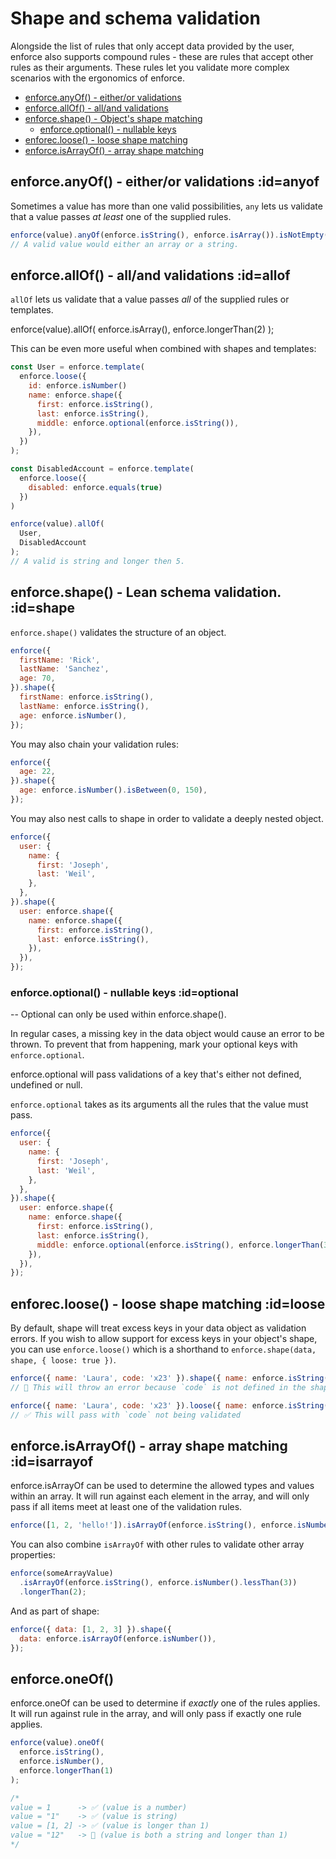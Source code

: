 # Shape and schema validation

Alongside the list of rules that only accept data provided by the user, enforce also supports compound rules - these are rules that accept other rules as their arguments. These rules let you validate more complex scenarios with the ergonomics of enforce.

- [enforce.anyOf() - either/or validations](#anyof)
- [enforce.allOf() - all/and validations](#allof)
- [enforce.shape() - Object's shape matching](#shape)
  - [enforce.optional() - nullable keys](#optional)
- [enforec.loose() - loose shape matching](#loose)
- [enforce.isArrayOf() - array shape matching](#isarrayof)

## enforce.anyOf() - either/or validations :id=anyof

Sometimes a value has more than one valid possibilities, `any` lets us validate that a value passes _at least_ one of the supplied rules.

```js
enforce(value).anyOf(enforce.isString(), enforce.isArray()).isNotEmpty();
// A valid value would either an array or a string.
```

## enforce.allOf() - all/and validations :id=allof

`allOf` lets us validate that a value passes _all_ of the supplied rules or templates.

enforce(value).allOf(
enforce.isArray(),
enforce.longerThan(2)
);

This can be even more useful when combined with shapes and templates:

```js
const User = enforce.template(
  enforce.loose({
    id: enforce.isNumber()
    name: enforce.shape({
      first: enforce.isString(),
      last: enforce.isString(),
      middle: enforce.optional(enforce.isString()),
    }),
  })
);

const DisabledAccount = enforce.template(
  enforce.loose({
    disabled: enforce.equals(true)
  })
)

enforce(value).allOf(
  User,
  DisabledAccount
);
// A valid is string and longer then 5.
```

## enforce.shape() - Lean schema validation. :id=shape

`enforce.shape()` validates the structure of an object.

```js
enforce({
  firstName: 'Rick',
  lastName: 'Sanchez',
  age: 70,
}).shape({
  firstName: enforce.isString(),
  lastName: enforce.isString(),
  age: enforce.isNumber(),
});
```

You may also chain your validation rules:

```js
enforce({
  age: 22,
}).shape({
  age: enforce.isNumber().isBetween(0, 150),
});
```

You may also nest calls to shape in order to validate a deeply nested object.

```js
enforce({
  user: {
    name: {
      first: 'Joseph',
      last: 'Weil',
    },
  },
}).shape({
  user: enforce.shape({
    name: enforce.shape({
      first: enforce.isString(),
      last: enforce.isString(),
    }),
  }),
});
```

### enforce.optional() - nullable keys :id=optional

-- Optional can only be used within enforce.shape().

In regular cases, a missing key in the data object would cause an error to be thrown. To prevent that from happening, mark your optional keys with `enforce.optional`.

enforce.optional will pass validations of a key that's either not defined, undefined or null.

`enforce.optional` takes as its arguments all the rules that the value must pass.

```js
enforce({
  user: {
    name: {
      first: 'Joseph',
      last: 'Weil',
    },
  },
}).shape({
  user: enforce.shape({
    name: enforce.shape({
      first: enforce.isString(),
      last: enforce.isString(),
      middle: enforce.optional(enforce.isString(), enforce.longerThan(3)),
    }),
  }),
});
```

## enforec.loose() - loose shape matching :id=loose

By default, shape will treat excess keys in your data object as validation errors. If you wish to allow support for excess keys in your object's shape, you can use `enforce.loose()` which is a shorthand to `enforce.shape(data, shape, { loose: true })`.

```js
enforce({ name: 'Laura', code: 'x23' }).shape({ name: enforce.isString() });
// 🚨 This will throw an error because `code` is not defined in the shape
```

```js
enforce({ name: 'Laura', code: 'x23' }).loose({ name: enforce.isString() });
// ✅ This will pass with `code` not being validated
```

## enforce.isArrayOf() - array shape matching :id=isarrayof

enforce.isArrayOf can be used to determine the allowed types and values within an array. It will run against each element in the array, and will only pass if all items meet at least one of the validation rules.

```js
enforce([1, 2, 'hello!']).isArrayOf(enforce.isString(), enforce.isNumber());
```

You can also combine `isArrayOf` with other rules to validate other array properties:

```js
enforce(someArrayValue)
  .isArrayOf(enforce.isString(), enforce.isNumber().lessThan(3))
  .longerThan(2);
```

And as part of shape:

```js
enforce({ data: [1, 2, 3] }).shape({
  data: enforce.isArrayOf(enforce.isNumber()),
});
```

## enforce.oneOf()

enforce.oneOf can be used to determine if _exactly_ one of the rules applies. It will run against rule in the array, and will only pass if exactly one rule applies.

```js
enforce(value).oneOf(
  enforce.isString(),
  enforce.isNumber(),
  enforce.longerThan(1)
);

/*
value = 1      -> ✅ (value is a number)
value = "1"    -> ✅ (value is string)
value = [1, 2] -> ✅ (value is longer than 1)
value = "12"   -> 🚨 (value is both a string and longer than 1)
*/
```
